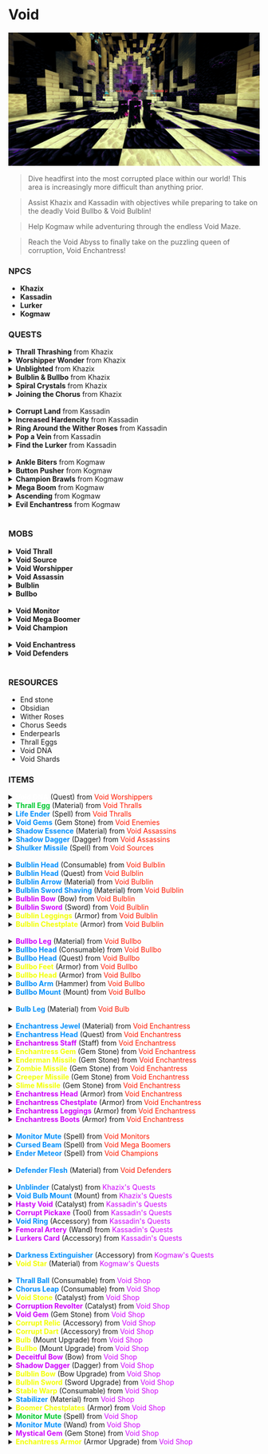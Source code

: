 # **Void**
![](/wiki/docs/img/Void2.png)
> Dive headfirst into the most corrupted place within our world! This area is increasingly more difficult than anything prior.  

> Assist Khazix and Kassadin with objectives while preparing to take on the deadly Void Bullbo & Void Bulblin!

> Help Kogmaw while adventuring through the endless Void Maze.

> Reach the Void Abyss to finally take on the puzzling queen of corruption, Void Enchantress!

### **NPCS**
- **Khazix**
- **Kassadin**
- **Lurker**
- **Kogmaw**

### **QUESTS**
<details><summary><strong>Thrall Thrashing</strong> from Khazix</summary>
<strong>Summary</strong>:
<ol>
<li>Vanquish 30 Void Thralls</li>
<li>Bring 16 Thrall Eggs to Khazix</li>
</ol>	

<strong>Rewards</strong>:
<ul>
<li><span style="color:#0390fc;">4x Thrall Balls</span></li>
<li><span style="color:#ea00ff;">300 EXP</span></li>
<li><span style="color:#ea00ff;">300 Slayer EXP</span></li>
<li><span style="color:#c300ff;">300 Void Reputation</span></li>
<li><span style="color:#ffff00;">250 Coins</span></li>
</ul>
</details>
<!-- Quest #2 -->
<details><summary><strong>Worshipper Wonder</strong> from Khazix</summary>
<strong>Summary</strong>:
<ol>
<li>Harvest 50 Void Worshippers</li>
<li>Bring 50 Void DNA back to Khazix</li>
</ol>	

<strong>Rewards</strong>:
<ul>
<li><span style="color:#ea00ff;">500 EXP</span></li>
<li><span style="color:#ea00ff;">500 Slayer EXP</span></li>
<li><span style="color:#c300ff;">500 Void Reputation</span></li>
<li><span style="color:#ffff00;">450 Coins</span></li>
</ul>
</details>
<!-- Quest #3 -->
<details><summary><strong>Unblighted</strong> from Khazix</summary>
<strong>Summary</strong>:
<ol>
<li>Demolish 20 Void Sources</li>
</ol>	

<strong>Rewards</strong>:
<ul>
<li><span style="color:#0390fc;">Unblinder</span></li>
<li><span style="color:#ea00ff;">400 EXP</span></li>
<li><span style="color:#ea00ff;">400 Slayer EXP</span></li>
<li><span style="color:#c300ff;">400 Void Reputation</span></li>
<li><span style="color:#ffff00;">350 Coins</span></li>
</ul>
</details>
<!-- Quest #5 -->
<details><summary><strong>Bulblin & Bullbo</strong> from Khazix</summary>
<strong>Summary</strong>:
<ol>
<li>Defeat both Bulblin & Bullbo</li>
</ol>	

<strong>Rewards</strong>:
<ul>
<li><span style="color:#0390fc;">Void Bulb Mount</span></li>
<li><span style="color:#ea00ff;">1,000 EXP</span></li>
<li><span style="color:#ea00ff;">1,000 Slayer EXP</span></li>
<li><span style="color:#c300ff;">1,000 Void Reputation</span></li>
<li><span style="color:#ffff00;">750 Coins</span></li>
</ul>
</details>
<!-- Quest #6 -->
<details><summary><strong>Spiral Crystals</strong> from Khazix</summary>
<strong>Summary</strong>:
<ol>
<li>Destroy 12 Ender Crystals atop the Bedrock & Obsidian spires</li>
</ol>	

<strong>Rewards</strong>:
<ul>
<li><span style="color:#ea00ff;">500 EXP</span></li>
<li><span style="color:#ea00ff;">500 Slayer EXP</span></li>
<li><span style="color:#c300ff;">500 Void Reputation</span></li>
<li><span style="color:#ffff00;">450 Coins</span></li>
</ul>
</details>
<!-- Quest #7 -->
<details><summary><strong>Joining the Chorus</strong> from Khazix</summary>
<strong>Summary</strong>:
<ol>
<li>Harvest 128 Chorus Flowers</li>
<li>Deliver 128 Chorus Seeds to Khazix</li>
</ol>	

<strong>Rewards</strong>:
<ul>
<li><span style="color:#0390fc;">2x Chorus Leaps</span></li>
<li><span style="color:#ea00ff;">500 EXP</span></li>
<li><span style="color:#ea00ff;">500 Slayer EXP</span></li>
<li><span style="color:#c300ff;">500 Void Reputation</span></li>
<li><span style="color:#ffff00;">450 Coins</span></li>
</ul>
</details>
<br/>

<details><summary><strong>Corrupt Land</strong> from Kassadin</summary>
<strong>Summary</strong>:
<ol>
<li>Mine 512 End Stone</li>
<li>Deliver 512 End Stone to Kassadin</li>
</ol>	

<strong>Rewards</strong>:
<ul>
<li><span style="color:#0390fc;">Hasty Void</span></li>
<li><span style="color:#ea00ff;">500 EXP</span></li>
<li><span style="color:#ea00ff;">500 Mining EXP</span></li>
<li><span style="color:#c300ff;">500 Void Reputation</span></li>
<li><span style="color:#ffff00;">450 Coins</span></li>
</ul>
</details>

<details><summary><strong>Increased Hardencity</strong> from Kassadin</summary>
<strong>Summary</strong>:
<ol>
<li>Excavate 256 Obsidian</li>
<li>Deliver 256 Obsidian to Kassadin</li>
</ol>	

<strong>Rewards</strong>:
<ul>
<li><span style="color:#c300ff;">Corrupt Void</span></li>
<li><span style="color:#ea00ff;">500 EXP</span></li>
<li><span style="color:#ea00ff;">500 Mining EXP</span></li>
<li><span style="color:#c300ff;">500 Void Reputation</span></li>
<li><span style="color:#ffff00;">450 Coins</span></li>
</ul>
</details>

<details><summary><strong>Ring Around the Wither Roses</strong> from Kassadin</summary>
<strong>Summary</strong>:
<ol>
<li>Harvest 320 Wither Roses</li>
<li>Deliver 320 Wither Roses to Kassadin</li>
</ol>	

<strong>Rewards</strong>:
<ul>
<li><span style="color:#0390fc;">Void Ring</span></li>
<li><span style="color:#ea00ff;">400 EXP</span></li>
<li><span style="color:#ea00ff;">400 Spellforging EXP</span></li>
<li><span style="color:#c300ff;">400 Void Reputation</span></li>
<li><span style="color:#ffff00;">350 Coins</span></li>
</ul>
</details>

<details><summary><strong>Pop a Vein</strong> from Kassadin</summary>
<strong>Summary</strong>:
<ol>
<li>Slay 10 Void Veins around the spires</li>
</ol>	

<strong>Rewards</strong>:
<ul>
<li><span style="color:#c300ff;">Femoral Artery</span></li>
<li><span style="color:#ea00ff;">750 EXP</span></li>
<li><span style="color:#ea00ff;">750 Slayer EXP</span></li>
<li><span style="color:#c300ff;">750 Void Reputation</span></li>
<li><span style="color:#ffff00;">500 Coins</span></li>
</ul>
</details>

<details><summary><strong>Find the Lurker</strong> from Kassadin</summary>
<strong>Summary</strong>:
<ol>
<li>Speak with the Lurker hiding in the darkness</li>
</ol>	

<strong>Rewards</strong>:
<ul>
<li><span style="color:#c300ff;">Lurkers Card</span></li>
<li><span style="color:#ea00ff;">500 EXP</span></li>
<li><span style="color:#ea00ff;">500 Slayer EXP</span></li>
<li><span style="color:#c300ff;">500 Void Reputation</span></li>
<li><span style="color:#ffff00;">450 Coins</span></li>
</ul>
</details>
<br/>

<details><summary><strong>Ankle Biters</strong> from Kogmaw</summary>
<strong>Summary</strong>:
<ol>
<li>Eliminate 25 Void Monitors</li>
</ol>	

<strong>Rewards</strong>:
<ul>
<li><span style="color:#ea00ff;">300 EXP</span></li>
<li><span style="color:#ea00ff;">300 Slayer EXP</span></li>
<li><span style="color:#c300ff;">300 Void Reputation</span></li>
<li><span style="color:#ffff00;">250 Coins</span></li>
</ul>
</details>

<details><summary><strong>Button Pusher</strong> from Kogmaw</summary>
<strong>Summary</strong>:
<ol>
<li>Push the 4 unique Booster Buttons</li>
</ol>	

<strong>Rewards</strong>:
<ul>
<li><span style="color:#ea00ff;">250 EXP</span></li>
<li><span style="color:#ea00ff;">250 Slayer EXP</span></li>
<li><span style="color:#c300ff;">250 Void Reputation</span></li>
<li><span style="color:#ffff00;">150 Coins</span></li>
</ul>
</details>

<details><summary><strong>Champion Brawls</strong> from Kogmaw</summary>
<strong>Summary</strong>:
<ol>
<li>Vanquish 50 Void Champions</li>
</ol>	

<strong>Rewards</strong>:
<ul>
<li><span style="color:#ea00ff;">500 EXP</span></li>
<li><span style="color:#ea00ff;">500 Slayer EXP</span></li>
<li><span style="color:#c300ff;">500 Void Reputation</span></li>
<li><span style="color:#ffff00;">450 Coins</span></li>
</ul>
</details>

<details><summary><strong>Mega Boom</strong> from Kogmaw</summary>
<strong>Summary</strong>:
<ol>
<li>Vanquish 25 Void Mega Boomers</li>
</ol>	

<strong>Rewards</strong>:
<ul>
<li><span style="color:#0390fc;">Darkness Extinguisher</span></li>
<li><span style="color:#ea00ff;">500 EXP</span></li>
<li><span style="color:#ea00ff;">500 Slayer EXP</span></li>
<li><span style="color:#c300ff;">500 Void Reputation</span></li>
<li><span style="color:#ffff00;">450 Coins</span></li>
</ul>
</details>

<details><summary><strong>Ascending</strong> from Kogmaw</summary>
<strong>Summary</strong>:
<ol>
<li>Collect a Unstable Warp from enemies within the Void Maze</li>
</ol>	

<strong>Rewards</strong>:
<ul>
<li><span style="color:#0390fc;">9x Stabilizers</span></li>
<li><span style="color:#ea00ff;">750 EXP</span></li>
<li><span style="color:#ea00ff;">750 Slayer EXP</span></li>
<li><span style="color:#c300ff;">750 Void Reputation</span></li>
<li><span style="color:#ffff00;">700 Coins</span></li>
</ul>
</details>

<details><summary><strong>Evil Enchantress</strong> from Kogmaw</summary>
<strong>Summary</strong>:
<ol>
<li>Defeat the Void Enchantress</li>
</ol>	

<strong>Rewards</strong>:
<ul>
<li><span style="color:#ffff00;">Void Star</span></li>
<li><span style="color:#ea00ff;">1,000 EXP</span></li>
<li><span style="color:#ea00ff;">1,000 Slayer EXP</span></li>
<li><span style="color:#c300ff;">1,000 Void Reputation</span></li>
<li><span style="color:#ffff00;">750 Coins</span></li>
</ul>
</details>
<br/>

### **MOBS**
<!-- Mob #1 -->
<details><summary><strong>Void Thrall</strong></summary>
<ul>
<li><strong>Temper</strong>: Aggressive</li>
<li><strong>Faction</strong>: Void</li>
<li><strong>Health</strong>: 1250</li>
<li><strong>Damage</strong>: 50</li>
</ul>
Corrupts the ground beneath it while chasing enemies!  

<strong>Drops</strong>:
<ul>
<li>1-2 Enderpearls 100%</li>
<li><span style="color:#0390fc;">1 Thrall Egg 50%</span></li>
<li><span style="color:#0390fc;">1 Void Shard 5%</span></li>
<li><span style="color:#00c434;">Life Ender Spell 2%</span></li>
<li><span style="color:#0390fc;">Life Ender Spell 1%</span></li>
</ul>
</details>

<!-- Mob #2 -->
<details><summary><strong>Void Source</strong></summary>
<ul>
<li><strong>Temper</strong>: Passive</li>
<li><strong>Faction</strong>: Void</li>
<li><strong>Health</strong>: 1500</li>
<li><strong>Damage</strong>: 0</li>
</ul>
Hides within the spires and blinds enemies within 25 blocks! 

<strong>Drops</strong>:
<ul>
<li>3-5 Enderpearls 100%</li>
<li>3-5 Shulker Shells 100%</li>
<li><span style="color:#0390fc;">1 Void Shard 5%</span></li>
<li><span style="color:#00c434;">Shulker Missile Spell 2%</span></li>
<li><span style="color:#0390fc;">Shulker Missile Spell 1%</span></li>
</ul>
</details>
<!-- Mob #3 -->
<details><summary><strong>Void Worshipper</strong></summary>
<ul>
<li><strong>Temper</strong>: Aggressive</li>
<li><strong>Faction</strong>: Void</li>
<li><strong>Health</strong>: 1000</li>
<li><strong>Damage</strong>: 50</li>
</ul>
Chases foes and can blink away to towards them at any second!

<strong>Drops</strong>:
<ul>
<li>3-5 Enderpearls 100%</li>
<li>1 Void DNA 50%</li>
<li><span style="color:#0390fc;">1 Void Shard 5%</span></li>
</ul>
</details>
<!-- Mob #4 -->
<details><summary><strong>Void Assassin</strong></summary>
<ul>
<li><strong>Temper</strong>: Aggressive</li>
<li><strong>Faction</strong>: Void</li>
<li><strong>Health</strong>: 750</li>
<li><strong>Damage</strong>: 75</li>
</ul>
Vanishes within the shadows and attacks their prey when they least expect it!

<strong>Drops</strong>:
<ul>
<li>1-2 Enderpearls 100%</li>
<li><span style="color:#0390fc;">1 Shadow Essence 50%</span></li>
<li><span style="color:#0390fc;">1 Void Shard 5%</span></li>
<li><span style="color:#0390fc;">Shadow Dagger 1%</span></li>
</ul>
</details>
<!-- Mob #5 -->
<details><summary><strong>Bulblin</strong></summary>
<ul>
<li><strong>Temper</strong>: Aggressive</li>
<li><strong>Faction</strong>: Void</li>
<li><strong>Health</strong>: 50000</li>
<li><strong>Damage</strong>: 100</li>
</ul>
Snipes enemies from his Bullbo and can dismount then begin his melee attacks! 

<strong>Drops</strong>:
<ul>
<li>1-2 Enderpearls 100%</li>
<li><span style="color:#0390fc;">1-2 Enchanted Enderpearls 50%</span></li>
<li><span style="color:#0390fc;">10 Void Shard 50%</span></li>
<li><span style="color:#0390fc;">1 Bulblin Arrow 4%</span></li>
<li><span style="color:#0390fc;">1 Bulblin Sword Shaving 3%</span></li>
<li><span style="color:#bb00ff;">Bulblin Bow 3%</span></li>
<li><span style="color:#bb00ff;">Bulblin Sword 2%</span></li>
<li><span style="color:#ffe600;">Bulblin Leggings 1%</span></li>
<li><span style="color:#ffe600;">Bulblin Chestplate .95%</span></li>
</ul>
</details>
<!-- Mob #6 -->
<details><summary><strong>Bullbo</strong></summary>
<ul>
<li><strong>Temper</strong>: Aggressive</li>
<li><strong>Faction</strong>: Void</li>
<li><strong>Health</strong>: 50000</li>
<li><strong>Damage</strong>: 100</li>
</ul>
Charges at enemies and supports his master Bulblin! 

<strong>Drops</strong>:
<ul>
<li>1-2 Enderpearls 100%</li>
<li><span style="color:#0390fc;">1-2 Enchanted Enderpearls 50%</span></li>
<li><span style="color:#0390fc;">10 Void Shard 50%</span></li>
<li><span style="color:#0390fc;">1 Bullbo Leg 50%</span></li>
<li><span style="color:#ffe600;">Bullbo Feet 4%</span></li>
<li><span style="color:#ffe600;">Bullbo Head 3%</span></li>
<li><span style="color:#bb00ff;">Bullbo Arm 2%</span></li>
<li><span style="color:#0390fc;">Bullbo Mount 1%</span></li>
</ul>
</details>
<br/>

<!-- Mob #7 -->
<details><summary><strong>Void Monitor</strong></summary>
<ul>
<li><strong>Temper</strong>: Aggressive</li>
<li><strong>Faction</strong>: Void</li>
<li><strong>Health</strong>: 10000</li>
<li><strong>Damage</strong>: 200</li>
</ul>
Bites adventurers ankles and alerts nearby Void Champions of adventurers presence! 

<strong>Drops</strong>:
<ul>
<li>2-4 Obsidian 100%</li>
<li><span style="color:#0390fc;">2-3 Void Shard 5%</span></li>
<li><span style="color:#0390fc;">1-2 Monitor Mute .5%</span></li>
<li><span style="color:#bb00ff;">1-2 Monitor Mute .25%</span></li>
<li><span style="color:#0390fc;">1 Stabilizer .2%</span></li>
<li><span style="color:#bb00ff;">1 Unstable Warp .1%</span></li>
</ul>
</details>

<!-- Mob #8 -->
<details><summary><strong>Void Mega Boomer</strong></summary>
<ul>
<li><strong>Temper</strong>: Aggressive</li>
<li><strong>Faction</strong>: Void</li>
<li><strong>Health</strong>: 30000</li>
<li><strong>Damage</strong>: 50</li>
</ul>
Rapidly combusts, knocking back nearby enemies. Randomly charges up for a mega combustion, dealing a large amount of damage to enemies and itself. 

<strong>Drops</strong>:
<ul>
<li>3-5 Gunpowder 100%</li>
<li><span style="color:#0390fc;">3-5 Void Shard 5%</span></li>
<li><span style="color:#0390fc;">1-2 Cursed Beam 2%</span></li>
<li><span style="color:#bb00ff;">1-2 Cursed Beam 1%</span></li>
<li><span style="color:#0390fc;">1 Stabilizer .35%</span></li>
<li><span style="color:#bb00ff;">1 Unstable Warp .15%</span></li>
</ul>
</details>

<!-- Mob #9 -->
<details><summary><strong>Void Champion</strong></summary>
<ul>
<li><strong>Temper</strong>: Aggressive</li>
<li><strong>Faction</strong>: Void</li>
<li><strong>Health</strong>: 30000</li>
<li><strong>Damage</strong>: 250</li>
</ul>
Slow, but very powerful enemy which patrols the maze. With help from the Void Monitors, these guys are not easily taken down! 

<strong>Drops</strong>:
<ul>
<li>1-2 Netherite Igngot 100%</li>
<li><span style="color:#0390fc;">5-7 Void Shard 5%</span></li>
<li><span style="color:#0390fc;">1-2 Ender Meteor 2%</span></li>
<li><span style="color:#bb00ff;">1-2 Ender Meteor 1%</span></li>
<li><span style="color:#0390fc;">1 Stabilizer .4%</span></li>
<li><span style="color:#bb00ff;">1 Unstable Warp .2%</span></li>
</ul>
</details>
<br/>

<!-- Mob #10 -->
<details><summary><strong>Void Enchantress</strong></summary>
<ul>
<li><strong>Temper</strong>: Aggressive</li>
<li><strong>Faction</strong>: Void</li>
<li><strong>Health</strong>: 50000+</li>
<li><strong>Damage</strong>: 200+</li>
</ul>
Magical boss which has many followers to protect her! At times she can be completely immune to damage, but once you learn how to bring down her shields, you'll see she isn't completely invincible. This boss is meant for team fights. The boss fight difficulty scales with the amount of players participating in the fight! 

<strong>Drops</strong>:
<ul>
<li><span style="color:#0390fc;">1-2 Enchanted Obsidian 100%</span></li>
<li><span style="color:#0390fc;">1 Enchantress Jewel 25%</span></li>
<li><span style="color:#0390fc;">1 Enchantress Head 5%</span></li>
<li><span style="color:#bb00ff;">1 Enchantress Staff 1%</span></li>
<li><span style="color:#f2ff00;">1 Enchantress Gem 1%</span></li>
<li><span style="color:#f2ff00;">1 Enderman Missile 1%</span></li>
<li><span style="color:#f2ff00;">1 Zombie Missile 1%</span></li>
<li><span style="color:#f2ff00;">1 Creeper Missile 1%</span></li>
<li><span style="color:#f2ff00;">1 Slime Missile 1%</span></li>
<li><span style="color:#bb00ff;">1 Enchantress Head 1%</span></li>
<li><span style="color:#bb00ff;">1 Enchantress Chestplate 1%</span></li>
<li><span style="color:#bb00ff;">1 Enchantress Leggings 1%</span></li>
<li><span style="color:#bb00ff;">1 Enchantress Boots 1%</span></li>
</ul>
</details>

<!-- Mob #11 -->
<details><summary><strong>Void Defenders</strong></summary>
<ul>
<li><strong>Temper</strong>: Aggressive</li>
<li><strong>Faction</strong>: Void</li>
<li><strong>Health</strong>: 25000+</li>
<li><strong>Damage</strong>: 25+</li>
</ul>
Variations of different Void enemies dedicated to protecting their queen, the Void Enchantress! 

<strong>Drops</strong>:
<ul>
<li>2-4 Obsidian 100% (Endermite & Iron Golem)</li>
<li>2-4 Netherite Ingot 100% (Stray & Iron Golem)</li>
<li>2-4 Ender Pearl 100% (Enderman)</li>
<li><span style="color:#0390fc;">1 Defender Flesh 1-4%</span></li>
</ul>
</details>
<br/>

### **RESOURCES**
- End stone
- Obsidian
- Wither Roses
- Chorus Seeds
- Enderpearls
- Thrall Eggs
- Void DNA
- Void Shards

### **ITEMS**
<details><summary><strong><span style="color:#ffffff;">Void DNA</span></strong> (Quest) from <span style="color:#ff1900;">Void Worshippers</span></summary>
Quest item which drops from Void Worshippers. Can be used to complete a quest and for some items within the Void Shop.</details>
<details><summary><strong><span style="color:#00c92f;">Thrall Egg</span></strong> (Material) from <span style="color:#ff1900;">Void Thralls</span></summary>
Material obtained by killing Void Thralls, with a 50% drop chance. This material can be used for a quest and within the Void Shop!</details>
<details><summary><strong><span style="color:#0390fc;">Life Ender</span></strong> (Spell) from <span style="color:#ff1900;">Void Thralls</span></summary>
Uncommon & Rare Spells with a 1% & 2% drop chance.</details>
<details><summary><strong><span style="color:#0390fc;">Void Gems</span></strong> (Gem Stone) from <span style="color:#ff1900;">Void Enemies</span></summary>
Gem Stone which drops randomly from Void Mobs, with a 1%-3% drop chance. Currently only Common, Uncommon, and Rare variants can drop.</details>
<details><summary><strong><span style="color:#0390fc;">Shadow Essence</span></strong> (Material) from <span style="color:#ff1900;">Void Assassins</span></summary>
Material which drops from Void Assassins with a 50% chance and, can be used to craft the Shadow Dagger and upgrade it!</details>
<details><summary><strong><span style="color:#0390fc;">Shadow Dagger</span></strong> (Dagger) from <span style="color:#ff1900;">Void Assassins</span></summary>
Rare dagger which has a 1% chance to drop from Void Assassins. Can be upgraded within the Void Shop.</details>
<details><summary><strong><span style="color:#0390fc;">Shulker Missile</span></strong> (Spell) from <span style="color:#ff1900;">Void Sources</span></summary>
Uncommon & Rare Spells with a 1% & 2% drop chance.</details>


<br>
<details><summary><strong><span style="color:#0390fc;">Bulblin Head</span></strong> (Consumable) from <span style="color:#ff1900;">Void Bulblin</span></summary>
Boss Head with a 5% drop rate, which can be consumed in order to unlock the Bulblin's respawn timer!</details>
<details><summary><strong><span style="color:#0390fc;">Bulblin Head</span></strong> (Quest) from <span style="color:#ff1900;">Void Bulblin</span></summary>
Boss Head with a 5% drop rate, which can be used in the future for special quests or shops!</details>
<details><summary><strong><span style="color:#0390fc;">Bulblin Arrow</span></strong> (Material) from <span style="color:#ff1900;">Void Bulblin</span></summary>
Material with a 4% drop rate, which can be used in the Void Shop to upgrade the legendary Corrupt Dart and Bulblin Bow!</details>
<details><summary><strong><span style="color:#0390fc;">Bulblin Sword Shaving</span></strong> (Material) from <span style="color:#ff1900;">Void Bulblin</span></summary>
Material with a 3% drop rate, which can be used in the Void Shop to upgrade the legendary Bulblin Sword!</details>
<details><summary><strong><span style="color:#cf03fc;">Bulblin Bow</span></strong> (Bow) from <span style="color:#ff1900;">Void Bulblin</span></summary>
Bow with a 3% drop rate, which can be upgraded in the Void Shop!</details>
<details><summary><strong><span style="color:#cf03fc;">Bulblin Sword</span></strong> (Sword) from <span style="color:#ff1900;">Void Bulblin</span></summary>
Sword with a 2% drop rate, which can be upgraded in the Void Shop!</details>
<details><summary><strong><span style="color:#f2ff00;">Bulblin Leggings</span></strong> (Armor) from <span style="color:#ff1900;">Void Bulblin</span></summary>
Leggings with a 1% drop rate!</details>
<details><summary><strong><span style="color:#f2ff00;">Bulblin Chestplate</span></strong> (Armor) from <span style="color:#ff1900;">Void Bulblin</span></summary>
Chestplate with a .95% drop rate!</details>

<br>
<details><summary><strong><span style="color:#cf03fc;">Bullbo Leg</span></strong> (Material) from <span style="color:#ff1900;">Void Bullbo</span></summary>
Material with a 50% drop rate, which can be used to upgrade the Bullbo mount within the Void Shop!</details>
<details><summary><strong><span style="color:#0390fc;">Bullbo Head</span></strong> (Consumable) from <span style="color:#ff1900;">Void Bullbo</span></summary>
Boss Head with a 5% drop rate, which can be consumed in order to unlock the Bullbo's respawn timer!</details>
<details><summary><strong><span style="color:#0390fc;">Bullbo Head</span></strong> (Quest) from <span style="color:#ff1900;">Void Bullbo</span></summary>
Boss Head with a 5% drop rate, which can be used in the future for special quests or shops!</details>
<details><summary><strong><span style="color:#f2ff00;">Bullbo Feet</span></strong> (Armor) from <span style="color:#ff1900;">Void Bullbo</span></summary>
Feet with a 4% drop rate!</details>
<details><summary><strong><span style="color:#f2ff00;">Bullbo Head</span></strong> (Armor) from <span style="color:#ff1900;">Void Bullbo</span></summary>
Head with a 3% drop rate!</details>
<details><summary><strong><span style="color:#0390fc;">Bullbo Arm</span></strong> (Hammer) from <span style="color:#ff1900;">Void Bullbo</span></summary>
Hammer with a 2% drop rate, which can be upgraded within the Void Shop!</details>
<details><summary><strong><span style="color:#0390fc;">Bullbo Mount</span></strong> (Mount) from <span style="color:#ff1900;">Void Bullbo</span></summary>
Mount with a 1% drop rate, which can be upgraded within the Void Shop!</details>

<br>
<details><summary><strong><span style="color:#0390fc;">Bulb Leg</span></strong> (Material) from <span style="color:#ff1900;">Void Bulb</span></summary>
Material with a 5% drop rate, which can be used to upgrade the Bulb mount within the Void Shop!</details>

<br>
<details><summary><strong><span style="color:#0390fc;">Enchantress Jewel</span></strong> (Material) from <span style="color:#ff1900;">Void Enchantress</span></summary>
Material with a 25% drop rate, which can be used to upgrade the Enchantress Armor set within the Void Shop!</details>
<details><summary><strong><span style="color:#0390fc;">Enchantress Head</span></strong> (Quest) from <span style="color:#ff1900;">Void Enchantress</span></summary>
Boss Head with a 5% drop rate, which can be used in the future for special quests or shops!</details>
<details><summary><strong><span style="color:#cf03fc;">Enchantress Staff</span></strong> (Staff) from <span style="color:#ff1900;">Void Enchantress</span></summary>
Staff with 1% drop rate, which can be upgraded within the Void Shop!</details>
<details><summary><strong><span style="color:#f2ff00;">Enchantress Gem</span></strong> (Gem Stone) from <span style="color:#ff1900;">Void Enchantress</span></summary>
Gem Stone with 1% drop rate, which can be only applied to Enchantress Armor set!</details>
<details><summary><strong><span style="color:#f2ff00;">Enderman Missile</span></strong> (Gem Stone) from <span style="color:#ff1900;">Void Enchantress</span></summary>
Gem Stone with 1% drop rate, with the ability of "Launch an enderman missile up to 15 blocks, healing yourself for 1% of your max HP per second while traveling. Once the missile hits a block or explodes for any reason, you'll be teleport to there!"</details>
<details><summary><strong><span style="color:#f2ff00;">Zombie Missile</span></strong> (Gem Stone) from <span style="color:#ff1900;">Void Enchantress</span></summary>
Gem Stone with 1% drop rate, with the ability of "Launch target tracking zombie missiles at enemies in front of you. Enemies hit will be poisoned receiving 2,000 damage for 5secs!"</details>
<details><summary><strong><span style="color:#f2ff00;">Creeper Missile</span></strong> (Gem Stone) from <span style="color:#ff1900;">Void Enchantress</span></summary>
Gem Stone with 1% drop rate, with the ability of "Launch a creeper missile which rapidly explodes while traveling, dealing 1,000 damage to all enemies within 5 blocks of the missile!"</details>
<details><summary><strong><span style="color:#f2ff00;">Slime Missile</span></strong> (Gem Stone) from <span style="color:#ff1900;">Void Enchantress</span></summary>
Gem Stone with 1% drop rate, with the ability of "Launch a slime missile at an enemy, which deals 5,000 damage and stuns the enemy for 5secs!"</details>
<details><summary><strong><span style="color:#cf03fc;">Enchantress Head</span></strong> (Armor) from <span style="color:#ff1900;">Void Enchantress</span></summary>
Helmet with 1% drop rate, which can be upgraded within the Void Shop!</details>
<details><summary><strong><span style="color:#cf03fc;">Enchantress Chestplate</span></strong> (Armor) from <span style="color:#ff1900;">Void Enchantress</span></summary>
Chestplate with 1% drop rate, which can be upgraded within the Void Shop!</details>
<details><summary><strong><span style="color:#cf03fc;">Enchantress Leggings</span></strong> (Armor) from <span style="color:#ff1900;">Void Enchantress</span></summary>
Leggings with 1% drop rate, which can be upgraded within the Void Shop!</details>
<details><summary><strong><span style="color:#cf03fc;">Enchantress Boots</span></strong> (Armor) from <span style="color:#ff1900;">Void Enchantress</span></summary>
Boots with 1% drop rate, which can be upgraded within the Void Shop!</details>

<br>
<details><summary><strong><span style="color:#0390fc;">Monitor Mute</span></strong> (Spell) from <span style="color:#ff1900;">Void Monitors</span></summary>
Uncommon & Rare Spells with a .25% & .5% drop chance.</details>
<details><summary><strong><span style="color:#0390fc;">Cursed Beam</span></strong> (Spell) from <span style="color:#ff1900;">Void Mega Boomers</span></summary>
Uncommon & Rare Spells with a 1% & 2% drop chance.</details>
<details><summary><strong><span style="color:#0390fc;">Ender Meteor</span></strong> (Spell) from <span style="color:#ff1900;">Void Champions</span></summary>
Uncommon & Rare Spells with a 1% & 2% drop chance.</details>

<br>
<details><summary><strong><span style="color:#0390fc;">Defender Flesh</span></strong> (Material) from <span style="color:#ff1900;">Void Defenders</span></summary>
Material with a 1-4% drop rate, which can be used to craft the Mystical Gem within the Void Shop!</details>

<br>
<details><summary><strong><span style="color:#0390fc;">Unblinder</span></strong> (Catalyst) from <span style="color:#cf03fc;">Khazix's Quests</span></summary>
Catalyst obtained from completing Khazix's quests. Holding it will negate the blinding effects from Void Sources.</details>
<details><summary><strong><span style="color:#0390fc;">Void Bulb Mount</span></strong> (Mount) from <span style="color:#cf03fc;">Khazix's Quests</span></summary>
Mount obtained from completing Khazix's quests. Can be upgraded within the Void Shop.</details>
<details><summary><strong><span style="color:#cf03fc;">Hasty Void</span></strong> (Catalyst) from <span style="color:#cf03fc;">Kassadin's Quests</span></summary>
Catalyst obtained from completing Kassadin's quests. Holding it will give off Haste 7 while in the Void.</details>
<details><summary><strong><span style="color:#cf03fc;">Corrupt Pickaxe</span></strong> (Tool) from <span style="color:#cf03fc;">Kassadin's Quests</span></summary>
Netherite Pickaxe obtained from completing Kassadin's quests.</details>
<details><summary><strong><span style="color:#0390fc;">Void Ring</span></strong> (Accessory) from <span style="color:#cf03fc;">Kassadin's Quests</span></summary>
Accessory obtained from completing Kassadin's quests. Can be upgraded within the Void Shop.</details>
<details><summary><strong><span style="color:#cf03fc;">Femoral Artery</span></strong> (Wand) from <span style="color:#cf03fc;">Kassadin's Quests</span></summary>
Wand obtained from completing Khazix's quests.</details>
<details><summary><strong><span style="color:#cf03fc;">Lurkers Card</span></strong> (Accessory) from <span style="color:#cf03fc;">Kassadin's Quests</span></summary>
Accessory obtained from completing Kassadin's quests.</details>

<br>
<details><summary><strong><span style="color:#0390fc;">Darkness Extinguisher</span></strong> (Accessory) from <span style="color:#cf03fc;">Kogmaw's Quests</span></summary>
Accessory obtained from completing Kogmaw's quests. When placed inside the Accessory Bag will grant permanent Night Vision.</details>
<details><summary><strong><span style="color:#f2ff00;">Void Star</span></strong> (Material) from <span style="color:#cf03fc;">Kogmaw's Quests</span></summary>
Material obtained from completing Kogmaw's quests. Can be used to craft a Beacon.</details>

<br>
<details><summary><strong><span style="color:#0390fc;">Thrall Ball</span></strong> (Consumable) from <span style="color:#cf03fc;">Void Shop</span></summary>
Consumable which is crafted within the Void Shop, can be used by throwing at and damaging an enemy.</details>
<details><summary><strong><span style="color:#0390fc;">Chorus Leap</span></strong> (Consumable) from <span style="color:#cf03fc;">Void Shop</span></summary>
Consumable which is crafted within the Void Shop, can be consumed to travel into the Void Maze.</details>
<details><summary><strong><span style="color:#f2ff00;">Void Stone</span></strong> (Catalyst) from <span style="color:#cf03fc;">Void Shop</span></summary>
Catalyst which is crafted within the Void Shop.</details>
<details><summary><strong><span style="color:#cf03fc;">Corruption Revolter</span></strong> (Catalyst) from <span style="color:#cf03fc;">Void Shop</span></summary>
Catalyst which is crafted and upgradable within the Void Shop. Negates blindness and corruption effects and provides buffs while walking over bedrock within the Void. </details>
<details><summary><strong><span style="color:#cf03fc;">Void Gem</span></strong> (Gem Stone) from <span style="color:#cf03fc;">Void Shop</span></summary>
Gem Stone which is crafted within the Void Shop.</details>
<details><summary><strong><span style="color:#f2ff00;">Corrupt Relic</span></strong> (Accessory) from <span style="color:#cf03fc;">Void Shop</span></summary>
Accessory which is crafted within the Void Shop.</details>
<details><summary><strong><span style="color:#f2ff00;">Corrupt Dart</span></strong> (Accessory) from <span style="color:#cf03fc;">Void Shop</span></summary>
Accessory which is crafted within the Void Shop.</details>
<details><summary><strong><span style="color:#f2ff00;">Bulb</span></strong> (Mount Upgrade) from <span style="color:#cf03fc;">Void Shop</span></summary>
Upgrade for the Bulb mount within the Void Shop.</details>
<details><summary><strong><span style="color:#f2ff00;">Bullbo</span></strong> (Mount Upgrade) from <span style="color:#cf03fc;">Void Shop</span></summary>
Upgrade for the Bullbo mount within the Void Shop.</details>
<details><summary><strong><span style="color:#cf03fc;">Deceitful Bow</span></strong> (Bow) from <span style="color:#cf03fc;">Void Shop</span></summary>
Bow which is crafted and upgraded within the Void Shop.</details>
<details><summary><strong><span style="color:#cf03fc;">Shadow Dagger</span></strong> (Dagger) from <span style="color:#cf03fc;">Void Shop</span></summary>
Dagger which is crafted and upgraded within the Void Shop.</details>
<details><summary><strong><span style="color:#f2ff00;">Bulblin Bow</span></strong> (Bow Upgrade) from <span style="color:#cf03fc;">Void Shop</span></summary>
Upgrade for the Bulblin Bow within the Void Shop.</details>
<details><summary><strong><span style="color:#f2ff00;">Bulblin Sword</span></strong> (Sword Upgrade) from <span style="color:#cf03fc;">Void Shop</span></summary>
Upgrade for the Bulblin Sword within the Void Shop.</details>
<details><summary><strong><span style="color:#f2ff00;">Stable Warp</span></strong> (Consumable) from <span style="color:#cf03fc;">Void Shop</span></summary>
Consumable which is crafted within the Void Shop, can be consumed to open a portal to the Void Abyss.</details>
<details><summary><strong><span style="color:#0390fc;">Stabilizer</span></strong> (Material) from <span style="color:#cf03fc;">Void Shop</span></summary>
Material which is crafted within the Void Shop, can be used to upgrade an Unstable Warp into a Stable Warp within the Void Shop.</details>
<details><summary><strong><span style="color:#f2ff00;">Boomer Chestplates</span></strong> (Armor) from <span style="color:#cf03fc;">Void Shop</span></summary>
Armor which is crafted and upgraded within the Void Shop.</details>
<details><summary><strong><span style="color:#00c92f;">Monitor Mute</span></strong> (Spell) from <span style="color:#cf03fc;">Void Shop</span></summary>
Uncommon Spell which is crafted within the Void Shop.</details>
<details><summary><strong><span style="color:#0390fc;">Monitor Mute</span></strong> (Wand) from <span style="color:#cf03fc;">Void Shop</span></summary>
Uncommon and Rare Wands which are crafted and upgraded within the Void Shop.</details>
<details><summary><strong><span style="color:#cf03fc;">Mystical Gem</span></strong> (Gem Stone) from <span style="color:#cf03fc;">Void Shop</span></summary>
Gem Stone, only applicable to the exotic variant of Enchantress Armor, crafted within the Void Shop.</details>
<details><summary><strong><span style="color:#f2ff00;">Enchantress Armor</span></strong> (Armor Upgrade) from <span style="color:#cf03fc;">Void Shop</span></summary>
Upgrade for the Enchantress Armor within the Void Shop.</details>

